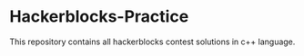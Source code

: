 # Hackerblocks-Practice
This repository contains all hackerblocks contest solutions in c++ language.
